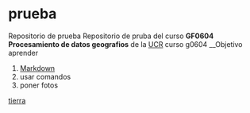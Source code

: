 # prueba
Repositorio de prueba
Repositorio de pruba del curso __GF0604 Procesamiento de datos geografios__ de la [UCR](https://www.ucr.ac.cr/)
curso g0604
__Objetivo aprender
1. [Markdown](https://www.markdowntutorial.com/)
2. usar comandos
3. poner fotos

[tierra](https://upload.wikimedia.org/wikipedia/commons/thumb/1/1f/As08-16-2593.jpg/280px-As08-16-2593.jpg)

